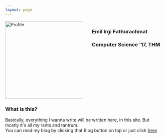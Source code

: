 ```yaml
---
layout: page
---
```

<img src="{{ site.baseurl }}/images/profile.jpg" alt="Profile" style="height: 250px; float: left; margin-right: 2em;"/>

<div style="float: left">

<h3>Emil Irgi Fathurachmat</h3>
<h3>Computer Science '17, THM</h3>
<br>
</div>

<div style="clear: both"></div>

### What is this?


Basically, everything I wanna write will be written here, in this site. But mostly it's all my rants and tantrum.  
You can read my blog by clicking that Blog button on top or just click <a href="irgi.eu">here</a>
